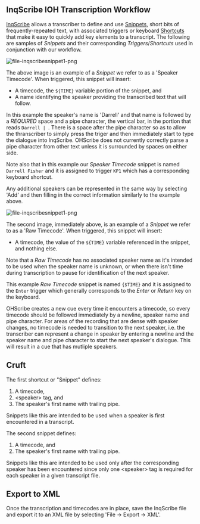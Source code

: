
## InqScribe IOH Transcription Workflow

[InqScribe](https://www.inqscribe.com) allows a transcriber to define and use [Snippets](http://docs.inqscribe.com/2.2/snippets.html), short bits of frequently-repeated text, with associated triggers or keyboard [Shortcuts](http://docs.inqscribe.com/2.2/keyboardshortcuts.html) that make it easy to quickly add key elements to a transcript.  The following are samples of *Snippets* and their corresponding *Triggers*/*Shortcuts* used in conjunction with our workflow.

![file-inqscribesnippet1-png](https://gist.githubusercontent.com/McFateM/f4e061eb17ce6d645e51c9d0f2a93814/raw/ff7e69a4a5953149a7dd8f3a86f9565c2e4e7017/InqScribeSnippet1.png)

The above image is an example of a *Snippet* we refer to as a 'Speaker Timecode'.  When triggered, this snippet will insert:

  - A timecode, the `${TIME}` variable portion of the snippet, and
  - A name identifying the speaker providing the transcribed text that will follow.  

In this example the speaker's name is 'Darrell' and that name is followed by a *REQUIRED* space and a pipe character, the vertical bar, in the portion that reads `Darrell | `. There is a space after the pipe character so as to allow the thranscriber to simply press the triger and then immediately start to type the dialogue into InqScribe. OHScribe does not currently correctly parse a pipe character from other text unless it is surrounded by spaces on either side.

Note also that in this example our *Speaker Timecode* snippet is named `Darrell Fisher` and it is assigned to trigger `KP1` which has a corresponding keyboard shortcut. 

Any additional speakers can be represented in the same way by selecting 'Add' and then filling in the correct information similarly to the example above. 

![file-inqscribesnippet1-png](https://gist.githubusercontent.com/McFateM/f4e061eb17ce6d645e51c9d0f2a93814/raw/ff7e69a4a5953149a7dd8f3a86f9565c2e4e7017/InqScribeSnippet2.png)

The second image, immediately above, is an example of a *Snippet* we refer to as a 'Raw Timecode'.  When triggered, this snippet will insert:

  - A timecode, the value of the `${TIME}` variable referenced in the snippet, and nothing else.

Note that a *Raw Timecode* has no associated speaker name as it's intended to be used when the speaker name is unknown, or when there isn't time during transcription to pause for identification of the next speaker.

This example *Raw Timecode* snippet is named `{$TIME}` and it is assigned to the `Enter` trigger which generally corresponds to the *Enter* or *Return* key on the keyboard.  

OHScribe creates a new cue every time it encounters a timecode, so every timecode should be followed immediately by a newline, speaker name and pipe character. For areas of the recording that are dense with speaker changes, no timecode is needed to transition to the next speaker, i.e. the transcriber can represent a change in speaker by entering a newline and the speaker name and pipe character to start the next speaker's dialogue. This will result in a cue that has mutliple speakers.

## Cruft

The first shortcut or "Snippet" defines:
1) A timecode,
2) \<speaker> tag, and
3) The speaker's first name with trailing pipe.

Snippets like this are intended to be used when a speaker is first encountered in a transcript.

The second snippet defines:
1) A timecode, and
2) The speaker's first name with trailing pipe.

Snippets like this are intended to be used only after the corresponding speaker has been encountered since only one \<speaker> tag is required for each speaker in a given transcript file.


## Export to XML

Once the transcription and timecodes are in place, save the InqScribe file and export it to an XML file by selecting 'File -> Export -> XML'.
